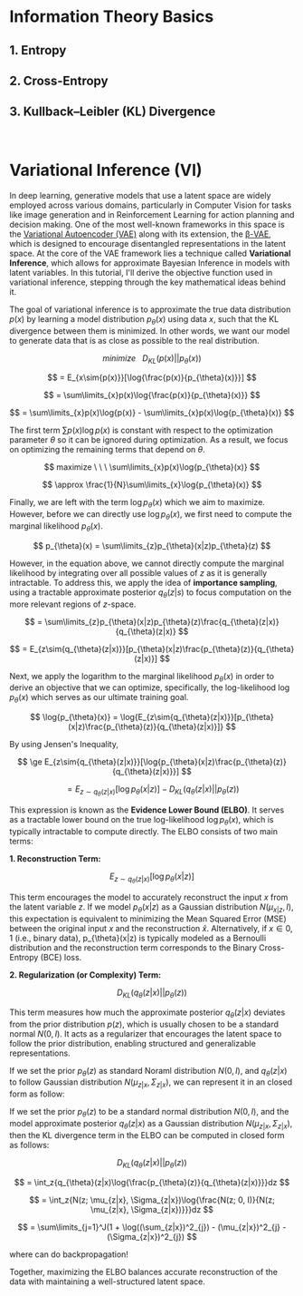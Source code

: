 # Information Theory Basics

## 1. Entropy

## 2. Cross-Entropy

## 3. Kullback–Leibler (KL) Divergence

</br>

# Variational Inference (VI)

In deep learning, generative models that use a latent space are widely employed across various domains, particularly in Computer Vision for tasks like image generation and in Reinforcement Learning for action planning and decision making.
One of the most well-known frameworks in this space is the [Variational Autoencoder (VAE)](https://arxiv.org/pdf/1312.6114) along with its extension, the [β-VAE](https://openreview.net/pdf?id=Sy2fzU9gl), which is designed to encourage disentangled representations in the latent space.
At the core of the VAE framework lies a technique called **Variational Inference**, which allows for approximate Bayesian Inference in models with latent variables. 
In this tutorial, I'll derive the objective function used in variational inference, stepping through the key mathematical ideas behind it.

The goal of variational inference is to approximate the true data distribution $p(x)$ by learning a model distribution $p_{\theta}(x)$ using data $x$, such that the KL divergence between them is minimized. 
In other words, we want our model to generate data that is as close as possible to the real distribution.

$$
minimize \ \ \ D_{KL}(p(x)||p_{\theta}(x))
$$

$$
= E_{x\sim{p(x)}}[\log{\frac{p(x)}{p_{\theta}(x)}}]
$$

$$
= \sum\limits_{x}p(x)\log{\frac{p(x)}{p_{\theta}(x)}}
$$

$$
= \sum\limits_{x}p(x)\log{p(x)} - \sum\limits_{x}p(x)\log{p_{\theta}(x)}
$$

The first term $\sum{p(x)}\log{p(x)}$ is constant with respect to the optimization parameter $\theta$ so it can be ignored during optimization. 
As a result, we focus on optimizing the remaining terms that depend on $\theta$.

$$
maximize \ \ \ \sum\limits_{x}p(x)\log{p_{\theta}(x)}
$$

$$
\approx \frac{1}{N}\sum\limits_{x}\log{p_{\theta}(x)}
$$

Finally, we are left with the term $\log{p_{\theta}(x)}$ which we aim to maximize. However, before we can directly use $\log{p_{\theta}(x)}$, we first need to compute the marginal likelihood $p_{\theta}(x)$.

$$
p_{\theta}(x) = \sum\limits_{z}p_{\theta}(x|z)p_{\theta}(z)
$$

However, in the equation above, we cannot directly compute the marginal likelihood by integrating over all possible values of $z$ as it is generally intractable. 
To address this, we apply the idea of **importance sampling**, using a tractable approximate posterior $q_{\theta}(z|s)$ to focus computation on the more relevant regions of $z$-space.


$$
= \sum\limits_{z}p_{\theta}(x|z)p_{\theta}(z)\frac{q_{\theta}(z|x)}{q_{\theta}(z|x)}
$$

$$
= E_{z\sim{q_{\theta}(z|x)}}[p_{\theta}(x|z)\frac{p_{\theta}(z)}{q_{\theta}(z|x)}]
$$

Next, we apply the logarithm to the marginal likelihood $p_{\theta}(x)$ in order to derive an objective that we can optimize, specifically, the log-likelihood $\log{p_{\theta}(x)}$ which serves as our ultimate training goal.

$$
\log{p_{\theta}(x)} = \log{E_{z\sim{q_{\theta}(z|x)}}[p_{\theta}(x|z)\frac{p_{\theta}(z)}{q_{\theta}(z|x)}]}
$$

By using Jensen's Inequality,

$$
\ge E_{z\sim{q_{\theta}(z|x)}}[\log{p_{\theta}(x|z)\frac{p_{\theta}(z)}{q_{\theta}(z|x)}}]
$$

$$
= E_{z\sim{q_{\theta}(z|x)}}[\log{p_{\theta}(x|z)}] - D_{KL}(q_{\theta}(z|x)||p_{\theta}(z))
$$

This expression is known as the **Evidence Lower Bound (ELBO)**. It serves as a tractable lower bound on the true log-likelihood $\log{p_{\theta}(x)}$, which is typically intractable to compute directly.
The ELBO consists of two main terms:

**1. Reconstruction Term:**
   
$$
E_{z\sim{q_{\theta}(z|x)}}[\log{p_{\theta}(x|z)}]
$$

This term encourages the model to accurately reconstruct the input $x$ from the latent variable $z$. If we model $p_{\theta}(x|z)$ as a Gaussian distribution $N(\mu_{x|z}, I)$, this expectation is equivalent to minimizing the Mean Squared Error (MSE) between the original input $x$ and the reconstruction $\hat{x}$.
Alternatively, if $x\in{0,1}$ (i.e., binary data), p_{\theta}(x|z) is typically modeled as a Bernoulli distribution and the reconstruction term corresponds to the Binary Cross-Entropy (BCE) loss.

**2. Regularization (or Complexity) Term:**

$$
D_{KL}(q_{\theta}(z|x)||p_{\theta}(z))
$$

This term measures how much the approximate posterior $q_{\theta}(z|x)$ deviates from the prior distribution $p(z)$, which is usually chosen to be a standard normal $N(0, I)$. It acts as a regularizer that encourages the latent space to follow the prior distribution, enabling structured and generalizable representations.

If we set the prior $p_{\theta}(z)$ as standard Noraml distribution $N(0, I)$, and $q_{\theta}(z|x)$ to follow Gaussian distribution $N(\mu_{z|x}, \Sigma_{z|x})$, we can represent it in an closed form as follow:

If we set the prior $p_{\theta}(z)$ to be a standard normal distribution $N(0, I)$, and the model approximate posterior $q_{\theta}(z|x)$ as a Gaussian distribution $N(\mu_{z|x}, \Sigma_{z|x})$, then the KL divergence term in the ELBO can be computed in closed form as follows:

$$
D_{KL}(q_{\theta}(z|x)||p_{\theta}(z)) 
$$

$$
= \int_z{q_{\theta}(z|x)\log{\frac{p_{\theta}(z)}{q_{\theta}(z|x)}}}dz
$$

$$
= \int_z{N(z; \mu_{z|x}, \Sigma_{z|x})\log{\frac{N(z; 0, I)}{N(z; \mu_{z|x}, \Sigma_{z|x})}}}dz
$$

$$
= \sum\limits_{j=1}^J(1 + \log((\sum_{z|x})^2_{j}) - (\mu_{z|x})^2_{j} - (\Sigma_{z|x})^2_{j})
$$

where can do backpropagation!

Together, maximizing the ELBO balances accurate reconstruction of the data with maintaining a well-structured latent space.



